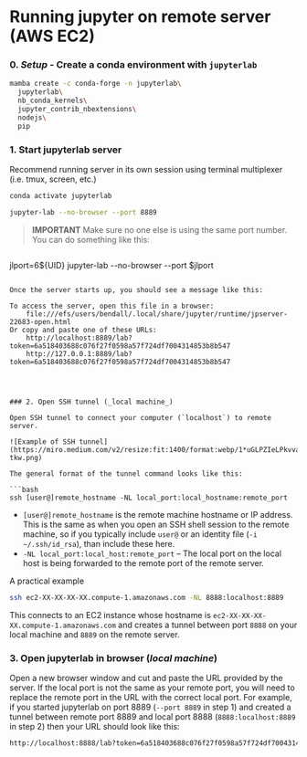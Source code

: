# Running jupyter on remote server (AWS EC2)

### 0. _Setup_  - Create a conda environment with `jupyterlab`

```bash
mamba create -c conda-forge -n jupyterlab\
  jupyterlab\
  nb_conda_kernels\
  jupyter_contrib_nbextensions\
  nodejs\
  pip
```

### 1. Start jupyterlab server

Recommend running server in its own session using terminal multiplexer (i.e. tmux, screen, etc.)

```bash
conda activate jupyterlab

jupyter-lab --no-browser --port 8889
```

>  **IMPORTANT** Make sure no one else is using the same port number. You can do something like this:

> ```bash
jlport=6${UID}
jupyter-lab --no-browser --port $jlport
```

Once the server starts up, you should see a message like this:

```
    To access the server, open this file in a browser:
        file:///efs/users/bendall/.local/share/jupyter/runtime/jpserver-22683-open.html
    Or copy and paste one of these URLs:
        http://localhost:8889/lab?token=6a518403688c076f27f0598a57f724df7004314853b8b547
        http://127.0.0.1:8889/lab?token=6a518403688c076f27f0598a57f724df7004314853b8b547
```



### 2. Open SSH tunnel (_local machine_)

Open SSH tunnel to connect your computer (`localhost`) to remote server.

![Example of SSH tunnel](https://miro.medium.com/v2/resize:fit:1400/format:webp/1*uGLPZIeLPkvvaRkVG1-tkw.png)

The general format of the tunnel command looks like this:

```bash
ssh [user@]remote_hostname -NL local_port:local_hostname:remote_port
```

+ `[user@]remote_hostname` is the remote machine hostname or IP address. This is the same as when you open an SSH shell session to the remote machine, so if you typically include `user@` or an identity file (`-i ~/.ssh/id_rsa`), than include these here.
+ `-NL local_port:local_host:remote_port` – The local port on the local host is being forwarded to the remote port of the remote server.

A practical example 

```bash
ssh ec2-XX-XX-XX-XX.compute-1.amazonaws.com -NL 8888:localhost:8889
```

This connects to an EC2 instance whose hostname is `ec2-XX-XX-XX-XX.compute-1.amazonaws.com` and creates a tunnel between port `8888` on your local machine and `8889` on the remote server.


### 3. Open jupyterlab in browser (_local machine_)

Open a new browser window and cut and paste the URL provided by the server. If the local port is not the same as your remote port, you will need to replace the remote port in the URL with the correct local port. For example, if you started jupyterlab on port 8889 (`--port 8889` in step 1) and created a tunnel between remote port 8889 and local port 8888 (`8888:localhost:8889` in step 2) then your URL should look like this:

```bash
http://localhost:8888/lab?token=6a518403688c076f27f0598a57f724df7004314853b8b547
```





